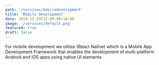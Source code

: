 ```yaml
---
path: '/services/mobiledevelopment'
title: 'Mobile Development'
date: 2019-12-29T15:09:08+10:00
image: '/services/default.png'
featured: true
draft: false
---
```


For mobile development we utilise (React Native) which is a Mobile App Development Framework that enables the development of multi-platform Android and iOS apps using native UI elements

